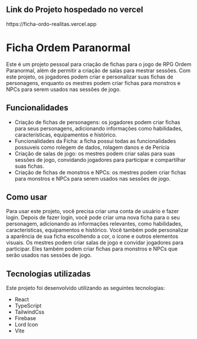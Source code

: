 <h2>Link do Projeto hospedado no vercel</h2>
https://ficha-ordo-realitas.vercel.app

<h1>Ficha Ordem Paranormal</h1>
<p>Este é um projeto pessoal para criação de fichas para o jogo de RPG Ordem Paranormal, além de permitir a criação de salas para 
mestrar sessões. Com este projeto, os jogadores podem criar e personalizar suas fichas de personagens, enquanto os mestres podem 
criar fichas para monstros e NPCs para serem usados nas sessões de jogo.</p>

<h2>Funcionalidades</h2>
<ul>
<li>Criação de fichas de personagens: os jogadores podem criar fichas para seus personagens, adicionando informações como habilidades, características, equipamentos e histórico.</li>
<li>Funcionalidades da Ficha: a ficha possui todas as funcionalidades possuveis como rolegem de dados, rolagem danos e de Perícia</li>
<li>Criação de salas de jogo: os mestres podem criar salas para suas sessões de jogo, convidando jogadores para participar e compartilhar suas fichas.</li>
<li>Criação de fichas de monstros e NPCs: os mestres podem criar fichas para monstros e NPCs para serem usados nas sessões de jogo.</li>
</ul>

<h2>Como usar</h2>
<p>Para usar este projeto, você precisa criar uma conta de usuário e fazer login. Depois de fazer login, você pode criar uma nova ficha para o 
seu personagem, adicionando as informações relevantes, como habilidades, características, equipamentos e histórico. Você também pode personalizar 
a aparência de sua ficha escolhendo a cor, o ícone e outros elementos visuais. Os mestres podem criar salas de jogo e convidar jogadores para participar. 
Eles também podem criar fichas para monstros e NPCs que serão usados nas sessões de jogo.</p>

<h2>Tecnologias utilizadas</h2>
<p>Este projeto foi desenvolvido utilizando as seguintes tecnologias:</p>
<ul>
<li>React</li>
<li>TypeScript</li>
<li>TailwindCss</li>
<li>Firebase</li>
<li>Lord Icon</li>
<li>Vite</li>
</ul>
